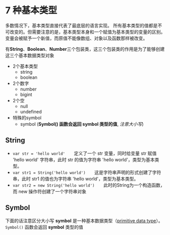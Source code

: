 
# 7 种基本类型
多数情况下，基本类型直接代表了最底层的语言实现。
所有基本类型的值都是不可改变的。但需要注意的是，基本类型本身和一个赋值为基本类型的变量的区别。变量会被赋予一个新值，而原值不能像数组、对象以及函数那样被改变。

有**String**、**Boolean**、**Number**三个包装类，这三个包装类的作用是为了能够创建这三个基本数据类型对象
* 2个基本类型
  * string
  * boolean
* 2个数字
  * number
  * bigint
* 2个空
  * null
  * undefined
* 特殊的symbol
  * symbol (**Symbol() 函数会返回 symbol 类型的值**, *注意大小写*)

## String
* `var str = 'hello world'`　　定义了一个 str 变量，同时给变量 str 赋值 'hello world' 字符串，此时 str 的值为字符串 'hello world'，类型为基本类型。
* `var str1 = String('hello world')`　　这是字符串声明的形式创建了字符串，此时 str1 的值也为字符串 'hello world'，类型为基本类型。
* `var str2 = new String('hello world')`　　此时的String为一个构造函数，而 new 操作符创建了一个字符串对象

## Symbol
下面的话注意区分大小写
**symbol** 是一种基本数据类型（[primitive data type](https://developer.mozilla.org/zh-CN/docs/Glossary/Primitive)）。`Symbol()` 函数会返回 **symbol** 类型的值










